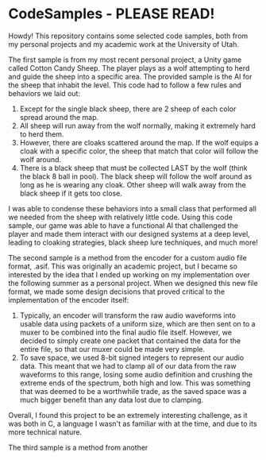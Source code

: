 # CodeSamples - PLEASE READ!

Howdy! This repository contains some selected code samples, both from my personal projects and my academic work at the University of Utah.



The first sample is from my most recent personal project, a Unity game called Cotton Candy Sheep. The player plays as a wolf attempting to 
herd and guide the sheep into a specific area. The provided sample is the AI for the sheep that inhabit the level. 
This code had to follow a few rules and behaviors we laid out:

1. Except for the single black sheep, there are 2 sheep of each color spread around the map.
2. All sheep will run away from the wolf normally, making it extremely hard to herd them.
3. However, there are cloaks scattered around the map. If the wolf equips a cloak with a specific color, the sheep that match that color will 
follow the wolf around.
4. There is a black sheep that must be collected LAST by the wolf (think the black 8 ball in pool). The black sheep will follow the wolf around 
as long as he is wearing any cloak. Other sheep will walk away from the black sheep if it gets too close.

I was able to condense these behaviors into a small class that performed all we needed from the sheep with relatively little code. Using this 
code sample, our game was able to have a functional AI that challenged the player and made them interact with our designed systems at a deep level,
leading to cloaking strategies, black sheep lure techniques, and much more!



The second sample is a method from the encoder for a custom audio file format, .asif. This was originally an academic project, 
but I became so interested by the idea that I ended up working on my implementation over the following summer as a personal project.
When we designed this new file format, we made some design decisions that proved critical to the implementation of the encoder itself:

1. Typically, an encoder will transform the raw audio waveforms into usable data using packets of a uniform size, which are then sent
on to a muxer to be combined into the final audio file itself. However, we decided to simply create one packet that contained the data
for the entire file, so that our muxer could be made very simple.
2. To save space, we used 8-bit signed integers to represent our audio data. This meant that we had to clamp all of our data from the raw waveforms
to this range, losing some audio definition and crushing the extreme ends of the spectrum, both high and low. This was something that was deemed to
be a worthwhile trade, as the saved space was a much bigger benefit than any data lost due to clamping.

Overall, I found this project to be an extremely interesting challenge, as it was both in C, a language I wasn't as familiar with at the time, and
due to its more technical nature. 



The third sample is a method from another 
